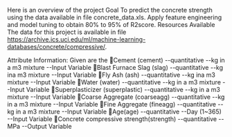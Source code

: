 Here is an overview of the project
Goal
 To predict the concrete strength using the data available in file concrete_data.xls. Apply feature engineering and model tuning to obtain 80% to 95% of R2score.
 Resources Available The data for this project is available in file https://archive.ics.uci.edu/ml/machine-learning-databases/concrete/compressive/.

Attribute Information:
Given are the
Cement (cement) --quantitative --kg in a m3 mixture --Input Variable
Blast Furnace Slag (slag) --quantitative --kg ina m3 mixture --Input Variable
Fly Ash (ash) --quantitative --kg ina m3 mixture --Input Variable
Water (water) --quantitative --kg in a m3 mixture --Input Variable
Superplasticizer (superplastic) --quantitative --kg in a m3 mixture --Input Variable
Coarse Aggregate (coarseagg) --quantitative --kg in a m3 mixture --Input Variable
Fine Aggregate (fineagg) --quantitative --kg in a m3 mixture --Input Variable
Age(age) --quantitative --Day (1~365) --Input Variable
Concrete compressive strength(strength) --quantitative --MPa --Output Variable
